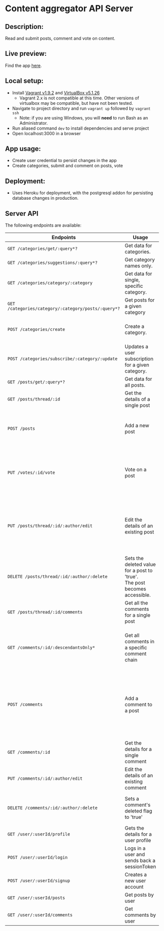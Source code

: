 # Content aggregator API Server

## Description:

Read and submit posts, comment and vote on content.

## Live preview:

Find the app [here](https://us-spark-aggregator.herokuapp.com/).

## Local setup:

- Install [Vagrant v1.9.2](https://releases.hashicorp.com/vagrant/?_ga=2.125817097.2010615457.1516220314-883805047.1513135144) and [VirtualBox v5.1.26](https://www.virtualbox.org/wiki/Changelog-5.1#v26)
  - Vagrant 2.x is not compatible at this time. Other versions of virtualbox may be compatible, but have not been tested.
- Navigate to project directory and run `vagrant up` followed by `vagrant ssh`
  - Note: if you are using Windows, you will **need** to run Bash as an Administrator.
- Run aliased command `dev` to install dependencies and serve project
- Open localhost:3000 in a browser

## App usage:

- Create user credential to persist changes in the app
- Create categories, submit and comment on posts, vote

## Deployment:

- Uses Heroku for deployment, with the postgresql addon for persisting database changes in production.

## Server API
The following endpoints are available:

| Endpoints | Usage | Params |
| --- | --- | --- |
| `GET /categories/get/:query*?` | Get data for categories. | - **query**: [String] - optional filter |
| `GET /categories/suggestions/:query*?` | Get category names only. | - **query**: [String] |
| `GET /categories/category/:category` | Get data for single, specific category. | - **category**: [String] |
| `GET /categories/category/:category/posts/:query*?` | Get posts for a given category | - **query**: optional filter |
| `POST /categories/create` | Create a category. | - **name**: [String] - category name <br> - **body**: [String] - description |
| `POST /categories/subscribe/:category/:update` | Updates a user subscription for a given category. | - **category**: [String] <br> - **update**: [String] - "unsubscribe" or "subscribe" |
| `GET /posts/get/:query*?` | Get data for all posts. | - **query**: [String] |
| `GET /posts/thread/:id` | Get the details of a single post | - **id**: [UUID] |
| `POST /posts` | Add a new post | - **id**: [UUID] <br> - **title**: [String] <br> - **body**: [String] <br> - **author**: [String] <br> - **category**: [String] |
| `PUT /votes/:id/vote` | Vote on a post | - **id**: [UUID] - id of the target <br> - **voterId**: [String] - id of the user <br> - **option**: [String] - can be "upVote", "downVote" or `null` |
|`PUT /posts/thread/:id/:author/edit` | Edit the details of an existing post | - **id**: [UUID] - id of the post <br> - **author**: [String] - id of the poster <br> - **title**: [String] <br> - **body**: [String] <br> - **url**: [String] <br> - **category**: [String] <br> |
| `DELETE /posts/thread/:id/:author/:delete` | Sets the deleted value for a post to 'true'. <br> The post becomes accessible. | - **id**: [UUID] <br> - **author**: [String] <br> - **delete**: [String] - option to delete / restore |
| `GET /posts/thread/:id/comments` | Get all the comments for a single post | - **id**: [UUID] |
| `GET /comments/:id/:descendantsOnly*` | Get all comments in a specific comment chain | - **descendantsOnly**: [String] - determines whether to exclude topmost comment |
| `POST /comments` | Add a comment to a post | - **id**: [UUID] <br> - **body**: [String] <br> - **author**: [String] <br> - **postId**: [UUID] Should match a post id in the database <br> - **parentId**: [UUID] Should match a comment id in the database |
| `GET /comments/:id` | Get the details for a single comment | - **id**: [String] |
| `PUT /comments/:id/:author/edit` | Edit the details of an existing comment | - **id**: [UUID] <br> - **author**: [String] <br> - **body**: [String] |
| `DELETE /comments/:id/:author/:delete` | Sets a comment's deleted flag to 'true' | - **id**: [UUID] <br> - **author**: [String] <br> - **delete**: [String] - "delete" or "restore" <br> |
| `GET /user/:userId/profile` | Gets the details for a user profile | - **userId**: [String] |
| `POST /user/:userId/login` | Logs in a user and sends back a sessionToken | - **userId**: [String] <br> - **password**: [String] |
| `POST /user/:userId/signup` | Creates a new user account | - **userId**: [String] <br> - **password**: [String] |
| `GET /user/:userId/posts` | Get posts by user | - **userId**: [String] |
| `GET /user/:userId/comments` | Get comments by user | - **userId**: [String] |